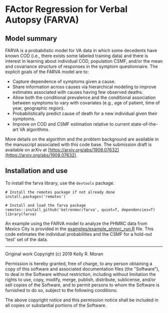 # FActor Regression for Verbal Autopsy (FARVA)

## Model summary

FARVA is a probabilistic model for VA data in which some decedents have known COD (i.e., there exists some labeled training data) and there is interest in learning about individual COD, population CSMF, and/or the mean and covariance structure of responses in the symptom questionnaire. The explicit goals of the FARVA model are to:
- Capture dependence of symptoms given a cause.
- Share information across causes via hierarchical modeling to improve estimates associated with causes having few observed deaths.
- Allow both the conditional prevalence and the conditional association between symptoms to vary with covariates (e.g., age of patient, time of year, geographic region).
- Probabilistically predict cause of death for a new individual given their symptoms.
- Improve on COD and CSMF estimation relative to current state-of-the-art VA algorithms.

More details on the algorithm and the problem background are available in the manuscript associated with this code base. The submission draft is available on arXiv at [https://arxiv.org/abs/1908.07632](https://arxiv.org/abs/1908.07632). 

## Installation and use

To install the farva library, use the `devtools` package.

```
# Install the remotes package if not already done
install.packages('remotes')

# Install and load the farva package
remotes::install_github('kelrenmor/farva', quiet=T, dependencies=T)
library(farva)
```

An example using the FARVA model to analyze the PHMRC data from Mexico City is provided in the [examples/example_phmrc_run.R](examples/example_phmrc_run.R) file. This code estimates the individual probabilities and the CSMF for a hold-out 'test' set of the data.

-----------------------
Original work Copyright (c) 2019 Kelly R. Moran

Permission is hereby granted, free of charge, to any person obtaining a copy
of this software and associated documentation files (the "Software"), to deal
in the Software without restriction, including without limitation the rights
to use, copy, modify, merge, publish, distribute, sublicense, and/or sell
copies of the Software, and to permit persons to whom the Software is
furnished to do so, subject to the following conditions:

The above copyright notice and this permission notice shall be included in
all copies or substantial portions of the Software.
